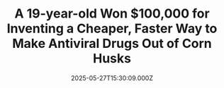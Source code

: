 ---
title: "A 19-year-old Won $100,000 for Inventing a Cheaper, Faster Way to Make Antiviral Drugs Out of Corn Husks"
date: 2025-05-27T15:30:09.000Z
category: Human Kindness
externalLink: "https://www.goodnewsnetwork.org/a-19-year-old-won-100000-for-inventing-a-cheaper-faster-way-to-make-antiviral-drugs-out-of-corn-husks/"
image: ""
excerpt: "Self-described as merely “someone from a small village in a small European country” young Adam Kovalčík won the top prize in America’s most prestigious science fair with his invention of a quicker, cheaper method of making a popular antiviral drug out of corn husk. Reducing the cost per gram from $75.00 to just $12.00, and […] The post A 19-year-old…"
---
